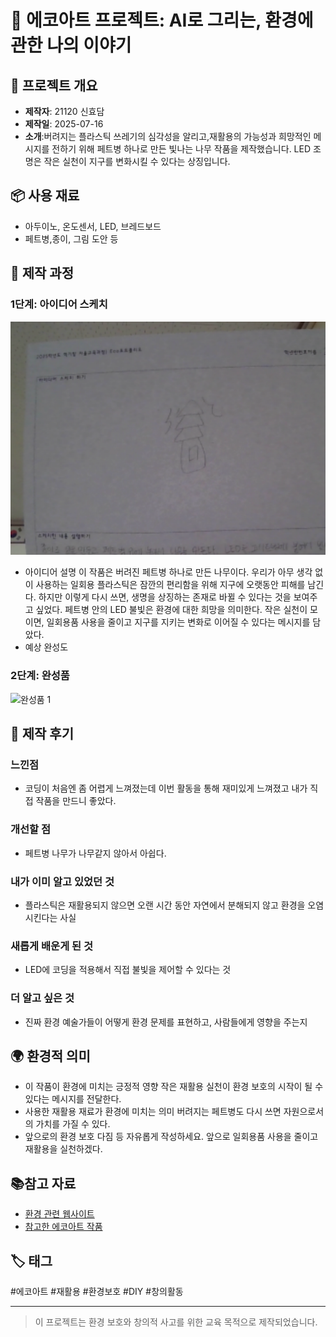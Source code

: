 # 🌱 에코아트 프로젝트: AI로 그리는, 환경에 관한 나의 이야기


## 📖 프로젝트 개요
- **제작자**: 21120 신효담
- **제작일**: 2025-07-16
- **소개**:버려지는 플라스틱 쓰레기의 심각성을 알리고,재활용의 가능성과 희망적인 메시지를 전하기 위해 페트병 하나로 만든 빛나는 나무 작품을 제작했습니다. LED 조명은 작은 실천이 지구를 변화시킬 수 있다는 상징입니다.




## 📦 사용 재료
- 아두이노, 온도센서, LED, 브레드보드
- 페트병,종이, 그림 도안 등


## 🔧 제작 과정


### 1단계: 아이디어 스케치
![스케치 이미지](sc.png)
- 아이디어 설명
  이 작품은 버려진 페트병 하나로 만든 나무이다. 우리가 아무 생각 없이 사용하는 일회용 플라스틱은 잠깐의 편리함을 위해 지구에 오랫동안 피해를 남긴다. 하지만 이렇게 다시 쓰면, 생명을 상징하는 존재로 바뀔 수 있다는 것을 보여주고 싶었다. 페트병 안의 LED 불빛은 환경에 대한 희망을 의미한다. 작은 실천이 모이면, 일회용품 사용을 줄이고 지구를 지키는 변화로 이어질 수 있다는 메시지를 담았다.
- 예상 완성도


### 2단계: 완성품
![완성품 1](img/친환경온도모니터스타일의페트병.png)


## 💭 제작 후기
### 느낀점
- 코딩이 처음엔 좀 어렵게 느껴졌는데 이번 활동을 통해 재미있게 느껴졌고 내가 직접 작품을 만드니 좋았다.


### 개선할 점
- 페트병 나무가 나무같지 않아서 아쉽다.

### 내가 이미 알고 있었던 것
- 플라스틱은 재활용되지 않으면 오랜 시간 동안 자연에서 분해되지 않고 환경을 오염시킨다는 사실

### 새롭게 배운게 된 것
- LED에 코딩을 적용해서 직접 불빛을 제어할 수 있다는 것

### 더 알고 싶은 것
- 진짜 환경 예술가들이 어떻게 환경 문제를 표현하고, 사람들에게 영향을 주는지

## 🌍 환경적 의미
- 이 작품이 환경에 미치는 긍정적 영향
  작은 재활용 실천이 환경 보호의 시작이 될 수 있다는 메시지를 전달한다.
- 사용한 재활용 재료가 환경에 미치는 의미
  버려지는 페트병도 다시 쓰면 자원으로서의 가치를 가질 수 있다.
- 앞으로의 환경 보호 다짐 등 자유롭게 작성하세요.
  앞으로 일회용품 사용을 줄이고 재활용을 실천하겠다.

## 📚참고 자료
- [환경 관련 웹사이트](링크)
- [참고한 에코아트 작품](링크)


## 🏷️ 태그
#에코아트 #재활용 #환경보호 #DIY #창의활동

---

> 이 프로젝트는 환경 보호와 창의적 사고를 위한 교육 목적으로 제작되었습니다.

